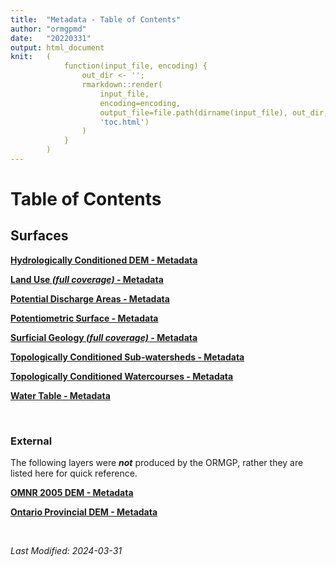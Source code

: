 ```yaml
---
title:  "Metadata - Table of Contents"
author: "ormgpmd"
date:   "20220331"
output: html_document
knit:   (
            function(input_file, encoding) {
                out_dir <- '';
                rmarkdown::render(
                    input_file,
                    encoding=encoding,
                    output_file=file.path(dirname(input_file), out_dir,
                    'toc.html')
                )
            }
        )
---
```



# Table of Contents

## Surfaces


**[Hydrologically Conditioned DEM - Metadata](/metadata/surfaces/hdem.html)**

**[Land Use _(full coverage)_ - Metadata](/metadata/surfaces/land_use.html)**

**[Potential Discharge Areas - Metadata](/metadata/surfaces/potential_discharge.html)**

**[Potentiometric Surface - Metadata](/metadata/surfaces/potentiometric_surface.html)**

**[Surficial Geology _(full coverage)_ - Metadata](/metadata/surfaces/surficial_geology.html)**

**[Topologically Conditioned Sub-watersheds - Metadata](/metadata/surfaces/topo_sws.html)**

**[Topologically Conditioned Watercourses - Metadata](/metadata/surfaces/topo_watercourse.html)**

**[Water Table - Metadata](/metadata/surfaces/water_table.html)**



<br>

### External

The following layers were __*not*__ produced by the ORMGP, rather they are listed here for quick reference.

**[OMNR 2005 DEM - Metadata](/metadata/external/mnr2006dem/LIO%20MNR%20DEM%2010m%20Metadata.pdf)**

**[Ontario Provincial DEM - Metadata](/metadata/external/pdem/)**



<br>

*Last Modified: 2024-03-31*
